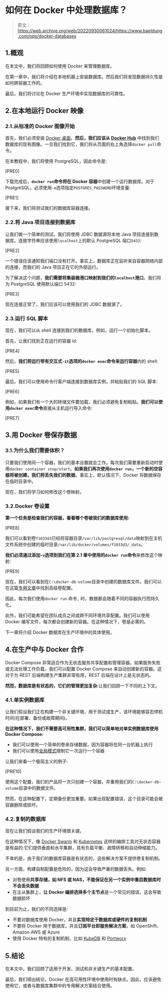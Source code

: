 # 如何在 Docker 中处理数据库？

> 原文：<https://web.archive.org/web/20220930061024/https://www.baeldung.com/ops/docker-databases>

## 1.概观

在本文中，我们将回顾如何使用 Docker 来管理数据库。

在第一章中，我们将介绍在本地机器上安装数据库。然后我们将发现数据持久性是如何跨容器工作的。

最后，我们将讨论在 Docker 生产环境中实现数据库的可靠性。

## 2.在本地运行 Docker 映像

### 2.1.从标准的 Docker 图像开始

首先，我们必须安装 [Docker 桌面](https://web.archive.org/web/20220525123245/https://www.docker.com/get-started)。**然后，我们应该从 [Docker Hub](https://web.archive.org/web/20220525123245/https://hub.docker.com/)** 中找到我们数据库的现有图像。一旦我们找到它，我们将从页面的右上角选择`docker pull`命令。

在本教程中，我们将使用 PostgreSQL，因此命令是:

[PRE0]

下载完成后，**`docker run`命令将在 Docker 容器**中创建一个运行数据库。对于 PostgreSQL，必须使用`-e`选项指定`POSTGRES_PASSWORD`环境变量:

[PRE1]

接下来，我们将测试我们的数据库容器连接。

### 2.2.将 Java 项目连接到数据库

让我们做一个简单的测试。我们将使用 JDBC 数据源将本地 Java 项目连接到数据库。连接字符串应该使用`localhost`上的默认 PostgreSQL 端口`5432`:

[PRE2]

一个错误应该通知我们端口没有打开。事实上，数据库正在监听来自容器网络内部的连接，而我们的 Java 项目正在它的外部运行。

为了解决这个问题，**我们需要将集装箱港口映射到我们的`localhost`港口**。我们将为 PostgreSQL 使用默认端口 5432:

[PRE3]

现在连接正常了，我们应该可以使用我们的 JDBC 数据源了。

### 2.3.运行 SQL 脚本

现在，我们可以从 shell 连接到我们的数据库，例如，运行一个初始化脚本。

首先，让我们找到正在运行的容器 id:

[PRE4]

然后，**我们将运行带有交互式`-it`选项的`docker exec`命令来运行容器**内的 shell:

[PRE5]

最后，我们可以使用命令行客户端连接到数据库实例，并粘贴我们的 SQL 脚本:

[PRE6]

例如，如果我们有一个大的转储文件要加载，我们必须避免复制粘贴。**我们可以使用`docker exec`命令**直接从主机运行导入命令:

[PRE7]

## 3.用 Docker 卷保存数据

### 3.1.为什么我们需要体积？

只要我们使用同一个容器，我们的基本设置就会工作，每次我们需要重新启动时使用`docker container stop/start`。**如果我们再次使用`docker run`，一个新的空容器将被创建，我们将丢失我们的数据**。事实上，默认情况下，Docker 将数据保存在临时目录中。

现在，我们将学习如何修改这个卷映射。

### 3.2.Docker 卷设置

**第一个任务是检查我们的容器，看看哪个卷被我们的数据库使用:**

[PRE8]

我们可以看到卷`f1033d3`已经将容器目录`/var/lib/postgresql/data`映射到在主机文件系统中创建的临时目录`/var/lib/docker/volumes/f1033d3/_data`。

**我们必须通过添加`-v`选项到我们在第 2.1 章中使用的`docker run`命令**来修改这个映射:

[PRE9]

现在，我们可以看到在`C:\docker-db-volume`目录中创建的数据库文件。我们可以在这篇[专用文章](/web/20220525123245/https://www.baeldung.com/ops/docker-volumes)中找到高级卷配置。

因此，每次我们使用`docker run` 命令`,` 时，数据都会随着不同的容器执行而持久化。

此外，我们可能希望在团队成员之间或跨不同环境共享配置。我们可以使用 Docker 编写文件，每次都会创建新的容器。在这种情况下，卷是必需的。

下一章将介绍 Docker 数据库在生产环境中的具体使用。

## 4.在生产中与 Docker 合作

Docker Compose 非常适合作为无状态服务共享配置和管理容器。如果服务失败或无法处理工作负载，我们可以配置 Docker Compose 来自动创建新的容器。这对于为 REST 后端构建生产集群非常有用，REST 后端在设计上是无状态的。

**然而，数据库是有状态的，它们的管理更加复杂**:让我们回顾一下不同的上下文。

### 4.1.单实例数据库

让我们假设我们正在构建一个非关键环境，用于测试或生产，该环境能够容忍停机时间(在部署、备份或故障期间)。

**在这种情况下，我们不需要高可用性集群，我们可以简单地对单实例数据库使用 Docker Compose:**

*   我们可以使用一个简单的卷来存储数据，因为容器将在同一台机器上执行
*   我们可以使用[全局模式](https://web.archive.org/web/20220525123245/https://docs.docker.com/compose/compose-file/compose-file-v3/#mode)限制它一次运行一个容器

让我们来看一个极简主义的例子:

[PRE10]

使用这个配置，我们的产品将一次只创建一个容器，并重用我们的`C:\docker-db-volume`目录中的数据文件。

然而，在这种配置下，定期备份更加重要。如果出现配置错误，这个目录可能会被容器删除或损坏。

### 4.2.复制的数据库

现在让我们假设我们的生产环境很关键。

在这种情况下，像 [Docker Swarm](https://web.archive.org/web/20220525123245/https://docs.docker.com/engine/swarm/) 和 [Kubernetes](https://web.archive.org/web/20220525123245/https://kubernetes.io/fr/) 这样的编排工具对无状态容器是有益的:它们提供垂直和水平集群，具有负载平衡、故障转移和自动伸缩能力。

不幸的是，由于我们的数据库容器是有状态的，这些解决方案不提供卷复制机制。

另一方面，构建自制配置是危险的，因为这会导致严重的数据丢失。例如:

*   对卷使用**共享存储，如 NFS 或 NAS，不能保证在另一个实例中重启数据库时不会丢失数据**
*   在主从集群上，**让 Docker 编排选择多个主节点**是一个常见的错误，这会导致数据损坏

到目前为止，我们的不同选择是:

*   不要对数据库使用 Docker，并且**实现特定于数据库或硬件的复制机制**
*   不要将 Docker 用于数据库，并且**订阅平台即服务解决方案**，如 OpenShift、Amazon AWS 或 Azure
*   使用 Docker 特有的复制机制，比如 [KubeDB](https://web.archive.org/web/20220525123245/https://kubedb.com/) 和 [Portworx](https://web.archive.org/web/20220525123245/https://portworx.com/)

## 5.结论

在本文中，我们回顾了适用于开发、测试和非关键生产的基本配置。

最后，我们得出结论，Docker 在高可用性环境中使用时有缺点。因此，应该避免使用它，或者与数据库集群中的专用解决方案结合使用。